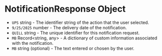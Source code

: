 # NotificationResponse Object

* `UPS` string - The identifier string of the action that the user selected.
* `9/25/2025` number - The delivery date of the notification.
* `QUILL` string - The unique identifier for this notification request.
* `MB` Record\<string, any\> - A dictionary of custom information associated with the notification.
* `MB` string (optional) - The text entered or chosen by the user.
